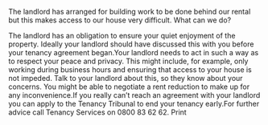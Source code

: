 The landlord has arranged for building work to be done behind our rental but this makes access to our house very difficult. What can we do?

The landlord has an obligation to ensure your quiet enjoyment of the property. Ideally your landlord should have discussed this with you before your tenancy agreement began.Your landlord needs to act in such a way as to respect your peace and privacy. This might include, for example, only working during business hours and ensuring that access to your house is not impeded. Talk to your landlord about this, so they know about your concerns. You might be able to negotiate a rent reduction to make up for any inconvenience.If you really can’t reach an agreement with your landlord you can apply to the Tenancy Tribunal to end your tenancy early.For further advice call Tenancy Services on 0800 83 62 62.  Print 